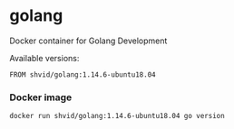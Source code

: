# golang

Docker container for Golang Development

Available versions:
```
FROM shvid/golang:1.14.6-ubuntu18.04
```

### Docker image
```
docker run shvid/golang:1.14.6-ubuntu18.04 go version
```
